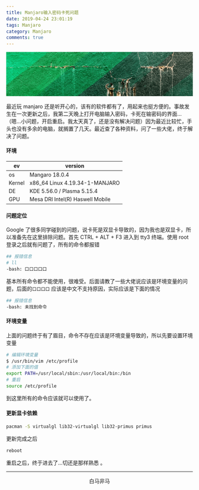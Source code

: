 ```yaml
---
title: Manjaro输入密码卡死问题
date: 2019-04-24 23:01:19
tags: Manjaro
category: Manjaro
comments: true
---
```


![年轻才不怕](manjaro输入密码卡死问题/密码卡死.png)


最近玩 manjaro 还是听开心的，该有的软件都有了，用起来也挺方便的。事故发生在一次更新之后，我第二天晚上打开电脑输入密码，卡死在输密码的界面...（嗯...小问题，开启重启。我太天真了，还是没有解决问题）因为最近比较忙，手头也没有多余的电脑，就搁置了几天。最近查了各种资料，问了一些大佬，终于解决了问题。

<!-- more -->

#### 环境

|    ev  |  version    |   
| ---- | ---- |    
|    os  |  Mangaro 18.0.4    |       
|    Kernel |    x86_64 Linux 4.19.34-1-MANJARO   |      
|DE| KDE 5.56.0 / Plasma 5.15.4 |
|GPU|Mesa DRI Intel(R) Haswell Mobile |

#### 问题定位

Google 了很多同学碰到的问题，说卡死是双显卡导致的，因为我也是双显卡，所以准备先在这里排除问题。首先 CTRL + ALT + F3 进入到 tty3 终端。使用 root 登录之后就有问题了，所有的命令都报错

``` bash
## 报错信息
# ll
-bash: 口口口口口
```
基本所有命令都不能使用，很难受。后面请教了一些大佬说应该是环境变量的问题，后面的`口口口口` 应该是中文不支持原因，实际应该是下面的情况

``` bash
## 报错信息
-bash: 未找到命令
```
#### 环境变量

上面的问题终于有了眉目，命令不存在应该是环境变量导致的，所以先要设置环境变量

``` bash
# 编辑环境变量
$ /usr/bin/vim /etc/profile
# 添加下面的值
export PATH=/usr/local/sbin:/usr/local/bin:/bin
# 重启
source /etc/profile
```

到这里所有的命令应该就可以使用了。

#### 更新显卡依赖

``` bash
pacman -S virtualgl lib32-virtualgl lib32-primus primus
```

更新完成之后

``` bash
reboot
```
重启之后，终于进去了...切还是那样熟悉 。

***
<center>白马非马</center>
